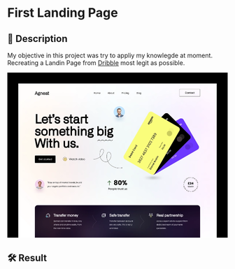 # First Landing Page

## 📑 Description
My objective in this project was try to appliy my knowlegde at moment. Recreating a Landin Page from <a href="https://dribbble.com/">Dribble</a> most legit as possible.

<img src="Imgs/Landing Page.webp" alt="Example Material">

## 🛠 Result
